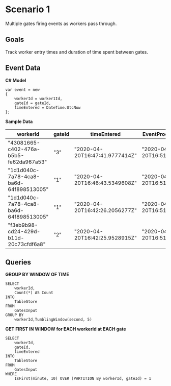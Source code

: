 # Scenario 1
Multiple gates firing events as workers pass through.

## Goals
Track worker entry times and duration of time spent between gates.

## Event Data

**C# Model**

    var event = new
    {
        workerId = worker1Id,
        gateId = gateId,
        timeEntered = DateTime.UtcNow
    };

**Sample Data**	


| workerId | gateId | timeEntered | EventProcessedUtcTime | PartitionId | EventEnqueuedUtcTime
| ------------- | ------------- | ------------- | ------------- | ------------- | ------------- |
| "43081665-c402-476a-b5b5-fe62da967a53" | "3" | "2020-04-20T16:47:41.9777414Z" |"2020-04-20T16:51:46.3526125Z" | 7 | "2020-04-20T16:47:40.1360000Z" |
| "1d1d040c-7a78-4ca8-ba6d-64f898513005" | "1" | "2020-04-20T16:46:43.5349608Z" |"2020-04-20T16:51:46.3526125Z" | 7 | "2020-04-20T16:47:40.1360000Z" |
| "1d1d040c-7a78-4ca8-ba6d-64f898513005" | "1" | "2020-04-20T16:42:26.2056277Z" |"2020-04-20T16:51:46.3526125Z" | 7 | "2020-04-20T16:47:40.1360000Z" |
| "f3eb9b98-cd24-429d-b11d-20c73cfdf6a8" | "2" | "2020-04-20T16:42:25.9528915Z" |"2020-04-20T16:51:46.3526125Z" | 7 | "2020-04-20T16:47:40.1360000Z" |

## Queries

**GROUP BY WINDOW OF TIME** 

    SELECT
        workerId,
        Count(*) AS Count
    INTO
        TableStore
    FROM
        GatesInput
    GROUP BY
        workerId,TumblingWindow(second, 5)
	
	
**GET FIRST IN WINDOW for EACH workerId at EACH gate**

    SELECT
        workerId,
        gateId,
        timeEntered
    INTO
        TableStore
    FROM
        GatesInput
    WHERE
        IsFirst(minute, 10) OVER (PARTITION By workerId, gateId) = 1
	
	